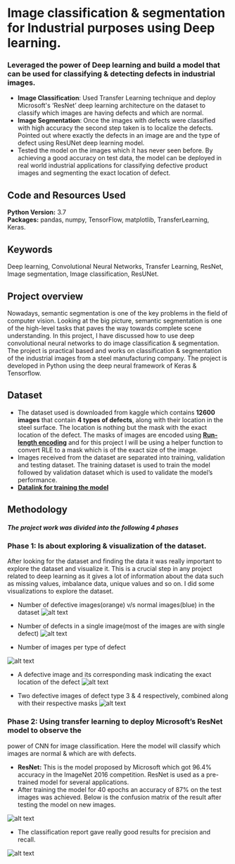 # Image classification & segmentation for Industrial purposes using Deep learning.
### Leveraged the power of Deep learning and build a model that can be used for classifying & detecting defects in industrial images.
* **Image Classification**: Used Transfer Learning technique and deploy Microsoft's ‘ResNet’ deep learning architecture on the dataset to classify which images are having defects and which are normal.
* **Image Segmentation**: Once the images with defects were classified with high accuracy the second step taken is to localize the defects. Pointed out where exactly the defects in an image are and the type of defect using ResUNet deep learning model.
* Tested the model on the images which it has never seen before. By achieving a good accuracy on test data, the model can be deployed in real world industrial applications for classifying defective product images and segmenting the exact location of defect.

## Code and Resources Used
**Python Version:** 3.7  
**Packages:** pandas, numpy, TensorFlow, matplotlib, TransferLearning, Keras. 

## Keywords
Deep learning, Convolutional Neural Networks, Transfer Learning, ResNet,
Image segmentation, Image classification, ResUNet.

## Project overview
Nowadays, semantic segmentation is one of the key problems in the field of computer vision.
Looking at the big picture, semantic segmentation is one of the high-level tasks that paves
the way towards complete scene understanding. 
In this project, I have discussed how to use deep convolutional neural networks to do image
classification & segmentation. The project is practical based and works on classification &
segmentation of the industrial images from a steel manufacturing company. The project is
developed in Python using the deep neural framework of Keras & Tensorflow.

## Dataset
* The dataset used is downloaded from kaggle which contains **12600 images** that contain **4
types of defects**, along with their location in the steel surface. The location is nothing but the
mask with the exact location of the defect. The masks of images are encoded using
**[Run-length encoding](https://en.wikipedia.org/wiki/Run-length_encoding)** and for this project I will be using a helper function to convert RLE to a
mask which is of the exact size of the image.
* Images received from the dataset are separated into training, validation and testing dataset.
The training dataset is used to train the model followed by validation dataset which is used to
validate the model’s performance.
* **[Datalink for training the model](https://drive.google.com/drive/folders/1Xn8O6nWcfIx-7HYRPgxomRfHj3V4SgEF?usp=sharing)**

## Methodology
##### The project work was divided into the following 4 phases

### Phase 1: Is about exploring & visualization of the dataset.
After looking for the dataset and finding the data it was really important to explore
the dataset and visualize it. This is a crucial step in any project related to deep learning as it
gives a lot of information about the data such as missing values, imbalance data, unique
values and so on. I did some visualizations to explore the dataset.

* Number of defective images(orange) v/s normal images(blue) in the dataset
![alt text](https://github.com/vikasbhadoria69/Image-classification-segmentation-for-Industrial-purposes-using-Deep-learning/blob/main/Images/img11.png)

* Number of defects in a single image(most of the images are with single defect)
![alt text](https://github.com/vikasbhadoria69/Image-classification-segmentation-for-Industrial-purposes-using-Deep-learning/blob/main/Images/img12.png)

* Number of images per type of defect

![alt text](https://github.com/vikasbhadoria69/Image-classification-segmentation-for-Industrial-purposes-using-Deep-learning/blob/main/Images/img13.png)

* A defective image and its corresponding mask indicating the exact location of the defect
![alt text](https://github.com/vikasbhadoria69/Image-classification-segmentation-for-Industrial-purposes-using-Deep-learning/blob/main/Images/img15.png)

* Two defective images of defect type 3 & 4 respectively, combined along with their respective masks
![alt text](https://github.com/vikasbhadoria69/Image-classification-segmentation-for-Industrial-purposes-using-Deep-learning/blob/main/Images/img14.jpg)

### Phase 2: Using transfer learning to deploy Microsoft’s ResNet model to observe the
power of CNN for image classification. Here the model will classify which images are
normal & which are with defects.

* **ResNet:** This is the model proposed by Microsoft which got 96.4% accuracy in the ImageNet
2016 competition. ResNet is used as a pre-trained model for several applications. 
* After training the model for 40 epochs an accuracy of 87% on the test images was achieved. Below is the confusion matrix of the result after testing the model on new images.

![alt text](https://github.com/vikasbhadoria69/Image-classification-segmentation-for-Industrial-purposes-using-Deep-learning/blob/main/Images/imgcon.png)

* The classification report gave really good results for precision and recall.

![alt text](https://github.com/vikasbhadoria69/Image-classification-segmentation-for-Industrial-purposes-using-Deep-learning/blob/main/Images/img15.jpg)



